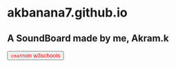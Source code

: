 # akbanana7.github.io
## A SoundBoard made by me, Akram.k
<a><button name="button" style = "color: red" onclick="https://www.w3schools.com/CPP/cpp_math.asp">`cmath`on w3schools</button></a>

